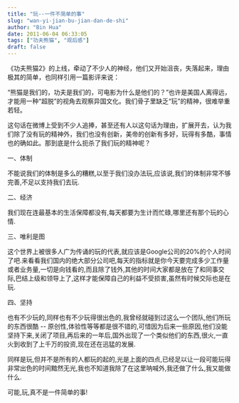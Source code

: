 ```yaml
---
title: "玩--一件不简单的事"
slug: "wan-yi-jian-bu-jian-dan-de-shi"
author: "Bin Hua"
date: 2011-06-04 06:33:05
tags: ["功夫熊猫", "观后感"]
draft: false
---
```


《功夫熊猫2》的上线，牵动了不少人的神经，他们又开始沮丧，失落起来，理由极其的简单，也同样引用一篇影评来说：

“熊猫是我们的，功夫是我们的，可电影为什么是他们的？”也许是美国人离得远，才能用一种“超脱”的视角去观察异国文化。我们骨子里缺乏“玩”的精神，很难举重若轻。

这句话在微博上受到不少人追捧，甚至还有人以这句话为理由，扩展开去，认为我们除了没有玩的精神外，我们也没有创新，美帝的创新有多好，玩得有多酷，事情也的确如此。那到底是什么扼杀了我们玩的精神呢？

一、体制

不能说我们的体制是多么的糟糕,以至于我们没办法玩,应该说,我们的体制非常不够完善,不足以支持我们去玩.

二、经济

我们现在连最基本的生活保障都没有,每天都要为生计而忙碌,哪里还有那个玩的心情.

三、唯利是图

这个世界上被很多人广为传诵的玩的代表,就应该是Google公司的20%的个人时间了吧.来看看我们国内的绝大部分公司吧,每天的指标就是你今天要完成多少工作量或者业务量,一切是向钱看的,而且除了钱外,其他的时间大家都是放在了和同事交际,巴结上级和领导上了,这样才能保障自己的利益不受损害,虽然有时候交际也是在玩.

四、坚持

也有不少玩的,同样也有不少玩得很出色的,我曾经就碰到过这么一个团队,他们所玩的东西很酷 -- 原创性,体验性等等都是很不错的,可惜因为后来一些原因,他们没能坚持下来,关闭了项目,再后来的一年后,国外出现了一个类似他们的东西,很火,一直火到收到了上千万的投资,现在还在迅猛的发展.

同样是玩,但并不是所有的人都玩的起的,光是上面的四点,已经足以让一段可能玩得非常出色的时间黯然无光,我也不知道我除了在这里呐喊外,我还做了什么,我又能做什么.

可能,玩,真不是一件简单的事!